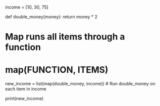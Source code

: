 income = [10, 30, 75]


def double_money(money):
    return money * 2


# Map runs all items through a function
# map(FUNCTION, ITEMS)
new_income = list(map(double_money, income))  # Run double_money on each item in income

print(new_income)
